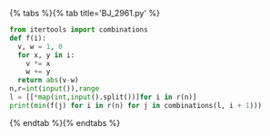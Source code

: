 {% tabs %}{% tab title='BJ_2961.py' %}

```py
from itertools import combinations
def f(i):
  v, w = 1, 0
  for x, y in i:
    v *= x
    w += y
  return abs(v-w)
n,r=int(input()),range
l = [[*map(int,input().split())]for i in r(n)]
print(min(f(j) for i in r(n) for j in combinations(l, i + 1)))
```

{% endtab %}{% endtabs %}
